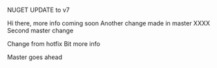 NUGET UPDATE to v7

Hi there,
more info coming soon
Another change made in master XXXX
Second master change

Change from hotfix
Bit more info

Master goes ahead